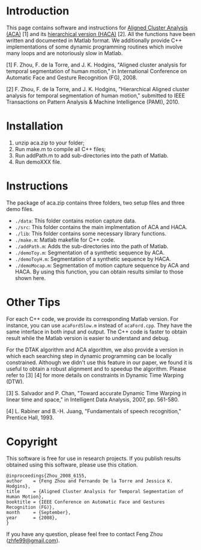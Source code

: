 Introduction
============

This page contains software and instructions for
[Aligned Cluster Analysis (ACA)](http://www.f-zhou.com/tc.html) [1]
and its [hierarchical version (HACA)](http://www.f-zhou.com/tc.html)
[2]. All the functions have been written and documented in Matlab
format. We additionally provide C++ implementations of some dynamic
programming routines which involve many loops and are notoriously slow
in Matlab.

[1] F. Zhou, F. de la Torre, and J. K. Hodgins, "Aligned cluster analysis for temporal segmentation of human motion," in International Conference on Automatic Face and Gesture Recognition (FG), 2008.

[2] F. Zhou, F. de la Torre, and J. K. Hodgins, "Hierarchical Aligned cluster analysis for temporal segmentation of human motion," submitted to IEEE Transactions on Pattern Analysis & Machine Intelligence (PAMI), 2010.



Installation
============

1. unzip aca.zip to your folder;
2. Run make.m to compile all C++ files;
3. Run addPath.m to add sub-directories into the path of Matlab.
4. Run demoXXX file.



Instructions
============
The package of aca.zip contains three folders, two setup files and three demo files.
- `./data`: This folder contains motion capture data.
- `./src`: This folder contains the main implmentation of ACA and HACA.
- `./lib`: This folder contains some necessary library functions.
- `./make.m`: Matlab makefile for C++ code.
- `./addPath.m`: Adds the sub-directories into the path of Matlab.
- `./demoToy.m`: Segmentation of a synthetic sequence by ACA.
- `./demoToyH.m`: Segmentation of a synthetic sequence by HACA.
- `./demoMocap.m`: Segmentation of motion capture sequence by ACA and HACA. By using this function, you can obtain results similar to those shown here.



Other Tips
==========

For each C++ code, we provide its corresponding Matlab version. For
instance, you can use `acaFordSlow.m` instead of `acaFord.cpp`. They
have the same interface in both input and output. The C++ code is
faster to obtain result while the Matlab version is easier to
understand and debug.

For the DTAK algorithm and ACA algorithm, we also provide a version in
which each searching step in dynamic programming can be locally
constrained. Although we didn't use this feature in our paper, we
found it is useful to obtain a robust alignment and to speedup the
algorithm. Please refer to [3] [4] for more details on constraints in
Dynamic Time Warping (DTW).

[3] S. Salvador and P. Chan, "Toward accurate Dynamic Time Warping in linear time and space," in Intelligent Data Analysis, 2007, pp. 561-580.

[4] L. Rabiner and B.-H. Juang, "Fundamentals of speech recognition," Prentice Hall, 1993.




Copyright
==========
This software is free for use in research projects. If you publish results obtained using this software, please use this citation.

    @inproceedings{Zhou_2008_6155,
    author    = {Feng Zhou and Fernando De la Torre and Jessica K. Hodgins},
    title     = {Aligned Cluster Analysis for Temporal Segmentation of Human Motion},
    booktitle = {IEEE Conference on Automatic Face and Gestures Recognition (FG)},
    month     = {September},
    year      = {2008},
    }

If you have any question, please feel free to contact Feng Zhou (zhfe99@gmail.com).
